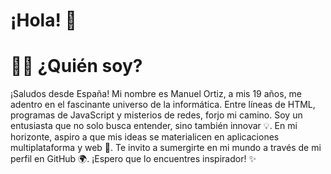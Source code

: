 # ¡Hola! 👋

# 👨‍💻 ¿Quién soy?

¡Saludos desde España! Mi nombre es Manuel Ortiz, a mis 19 años, me adentro en el fascinante universo de la informática. Entre líneas de HTML, programas de JavaScript y misterios de redes, forjo mi camino. Soy un entusiasta que no solo busca entender, sino también innovar 💡. En mi horizonte, aspiro a que mis ideas se materialicen en aplicaciones multiplataforma y web 🚀. Te invito a sumergirte en mi mundo a través de mi perfil en GitHub 🌍. ¡Espero que lo encuentres inspirador! ✨



